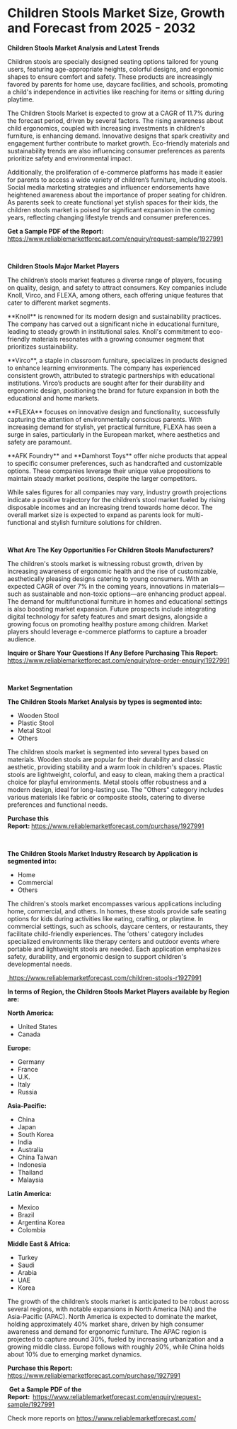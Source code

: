 <p><h1>Children Stools Market Size, Growth and Forecast from 2025 - 2032</h1></p><p><strong>Children Stools Market Analysis and Latest Trends</strong></p>
<p><p>Children stools are specially designed seating options tailored for young users, featuring age-appropriate heights, colorful designs, and ergonomic shapes to ensure comfort and safety. These products are increasingly favored by parents for home use, daycare facilities, and schools, promoting a child's independence in activities like reaching for items or sitting during playtime.</p><p>The Children Stools Market is expected to grow at a CAGR of 11.7% during the forecast period, driven by several factors. The rising awareness about child ergonomics, coupled with increasing investments in children's furniture, is enhancing demand. Innovative designs that spark creativity and engagement further contribute to market growth. Eco-friendly materials and sustainability trends are also influencing consumer preferences as parents prioritize safety and environmental impact.</p><p>Additionally, the proliferation of e-commerce platforms has made it easier for parents to access a wide variety of children’s furniture, including stools. Social media marketing strategies and influencer endorsements have heightened awareness about the importance of proper seating for children. As parents seek to create functional yet stylish spaces for their kids, the children stools market is poised for significant expansion in the coming years, reflecting changing lifestyle trends and consumer preferences.</p></p>
<p><strong>Get a Sample PDF of the Report:&nbsp;</strong> <a href="https://www.reliablemarketforecast.com/enquiry/request-sample/1927991?utm_campaign=1903&utm_medium=2&utm_source=Github&utm_content=ia&utm_term=15012025&utm_id=children-stools">https://www.reliablemarketforecast.com/enquiry/request-sample/1927991</a></p>
<p>&nbsp;</p>
<p><strong>Children Stools Major Market Players</strong></p>
<p><p>The children’s stools market features a diverse range of players, focusing on quality, design, and safety to attract consumers. Key companies include Knoll, Virco, and FLEXA, among others, each offering unique features that cater to different market segments.</p><p>**Knoll** is renowned for its modern design and sustainability practices. The company has carved out a significant niche in educational furniture, leading to steady growth in institutional sales. Knoll's commitment to eco-friendly materials resonates with a growing consumer segment that prioritizes sustainability.</p><p>**Virco**, a staple in classroom furniture, specializes in products designed to enhance learning environments. The company has experienced consistent growth, attributed to strategic partnerships with educational institutions. Virco’s products are sought after for their durability and ergonomic design, positioning the brand for future expansion in both the educational and home markets.</p><p>**FLEXA** focuses on innovative design and functionality, successfully capturing the attention of environmentally conscious parents. With increasing demand for stylish, yet practical furniture, FLEXA has seen a surge in sales, particularly in the European market, where aesthetics and safety are paramount.</p><p>**AFK Foundry** and **Damhorst Toys** offer niche products that appeal to specific consumer preferences, such as handcrafted and customizable options. These companies leverage their unique value propositions to maintain steady market positions, despite the larger competitors.</p><p>While sales figures for all companies may vary, industry growth projections indicate a positive trajectory for the children’s stool market fueled by rising disposable incomes and an increasing trend towards home décor. The overall market size is expected to expand as parents look for multi-functional and stylish furniture solutions for children.</p></p>
<p>&nbsp;</p>
<p><strong>What Are The Key Opportunities For Children Stools Manufacturers?</strong></p>
<p><p>The children's stools market is witnessing robust growth, driven by increasing awareness of ergonomic health and the rise of customizable, aesthetically pleasing designs catering to young consumers. With an expected CAGR of over 7% in the coming years, innovations in materials—such as sustainable and non-toxic options—are enhancing product appeal. The demand for multifunctional furniture in homes and educational settings is also boosting market expansion. Future prospects include integrating digital technology for safety features and smart designs, alongside a growing focus on promoting healthy posture among children. Market players should leverage e-commerce platforms to capture a broader audience.</p></p>
<p><strong>Inquire or Share Your Questions If Any Before Purchasing This Report:</strong> <a href="https://www.reliablemarketforecast.com/enquiry/pre-order-enquiry/1927991?utm_campaign=1903&utm_medium=2&utm_source=Github&utm_content=ia&utm_term=15012025&utm_id=children-stools">https://www.reliablemarketforecast.com/enquiry/pre-order-enquiry/1927991</a></p>
<p>&nbsp;</p>
<p><strong>Market Segmentation</strong></p>
<p><strong>The Children Stools Market Analysis by types is segmented into:</strong></p>
<p><ul><li>Wooden Stool</li><li>Plastic Stool</li><li>Metal Stool</li><li>Others</li></ul></p>
<p><p>The children stools market is segmented into several types based on materials. Wooden stools are popular for their durability and classic aesthetic, providing stability and a warm look in children's spaces. Plastic stools are lightweight, colorful, and easy to clean, making them a practical choice for playful environments. Metal stools offer robustness and a modern design, ideal for long-lasting use. The "Others" category includes various materials like fabric or composite stools, catering to diverse preferences and functional needs.</p></p>
<p><strong>Purchase this Report:&nbsp;</strong><a href="https://www.reliablemarketforecast.com/purchase/1927991?utm_campaign=1903&utm_medium=2&utm_source=Github&utm_content=ia&utm_term=15012025&utm_id=children-stools">https://www.reliablemarketforecast.com/purchase/1927991</a></p>
<p>&nbsp;</p>
<p><strong>The Children Stools Market Industry Research by Application is segmented into:</strong></p>
<p><ul><li>Home</li><li>Commercial</li><li>Others</li></ul></p>
<p><p>The children's stools market encompasses various applications including home, commercial, and others. In homes, these stools provide safe seating options for kids during activities like eating, crafting, or playtime. In commercial settings, such as schools, daycare centers, or restaurants, they facilitate child-friendly experiences. The 'others' category includes specialized environments like therapy centers and outdoor events where portable and lightweight stools are needed. Each application emphasizes safety, durability, and ergonomic design to support children's developmental needs.</p></p>
<p><a href="https://www.reliablemarketforecast.com/children-stools-r1927991?utm_campaign=1903&utm_medium=2&utm_source=Github&utm_content=ia&utm_term=15012025&utm_id=children-stools">&nbsp;https://www.reliablemarketforecast.com/children-stools-r1927991</a></p>
<p><strong>In terms of Region, the Children Stools Market Players available by Region are:</strong></p>
<p>
    <p> <strong> North America: </strong>
        <ul>
            <li>United States</li>
            <li>Canada</li>
        </ul>
        </p> 
    <p> <strong> Europe: </strong>
        <ul>
            <li>Germany</li>
            <li>France</li>
            <li>U.K.</li>
            <li>Italy</li>
            <li>Russia</li>
        </ul>
        </p> 
    <p> <strong> Asia-Pacific: </strong>
        <ul>
            <li>China</li>
            <li>Japan</li>
            <li>South Korea</li>
            <li>India</li>
            <li>Australia</li>
            <li>China Taiwan</li>
            <li>Indonesia</li>
            <li>Thailand</li>
            <li>Malaysia</li>
        </ul>
        </p> 
    <p> <strong> Latin America: </strong>
        <ul>
            <li>Mexico</li>
            <li>Brazil</li>
            <li>Argentina Korea</li>
            <li>Colombia</li>
        </ul>
        </p> 
    <p> <strong> Middle East & Africa: </strong>
        <ul>
            <li>Turkey</li>
            <li>Saudi</li>
            <li>Arabia</li>
            <li>UAE</li>
            <li>Korea</li>
        </ul>
    </p>
    </p>
<p><p>The growth of the children’s stools market is anticipated to be robust across several regions, with notable expansions in North America (NA) and the Asia-Pacific (APAC). North America is expected to dominate the market, holding approximately 40% market share, driven by high consumer awareness and demand for ergonomic furniture. The APAC region is projected to capture around 30%, fueled by increasing urbanization and a growing middle class. Europe follows with roughly 20%, while China holds about 10% due to emerging market dynamics.</p></p>
<p><strong>Purchase this Report: </strong><a href="https://www.reliablemarketforecast.com/purchase/1927991?utm_campaign=1903&utm_medium=2&utm_source=Github&utm_content=ia&utm_term=15012025&utm_id=children-stools">https://www.reliablemarketforecast.com/purchase/1927991</a></p>
<p>&nbsp;<strong>Get a Sample PDF of the Report:&nbsp;&nbsp;</strong><a href="https://www.reliablemarketforecast.com/enquiry/request-sample/1927991?utm_campaign=1903&utm_medium=2&utm_source=Github&utm_content=ia&utm_term=15012025&utm_id=children-stools">https://www.reliablemarketforecast.com/enquiry/request-sample/1927991</a></p>
<p><strong></strong></p>
<p>Check more reports on <a href="https://www.reliablemarketforecast.com/?utm_campaign=1903&utm_medium=2&utm_source=Github&utm_content=ia&utm_term=15012025&utm_id=children-stools">https://www.reliablemarketforecast.com/</a></p>